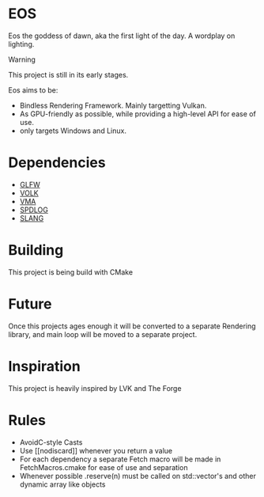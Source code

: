 # EOS
Eos the goddess of dawn, aka the first light of the day. A wordplay on lighting.

> [!WARNING] 
> This project is still in its early stages.

Eos aims to be:

- Bindless Rendering Framework. Mainly targetting Vulkan.
- As GPU-friendly as possible, while providing a high-level API for ease of use.
- only targets Windows and Linux.

# Dependencies
- [GLFW](https://github.com/glfw/glfw)
- [VOLK](https://github.com/zeux/volk)
- [VMA](https://github.com/GPUOpen-LibrariesAndSDKs/VulkanMemoryAllocator)
- [SPDLOG](https://github.com/gabime/spdlog)
- [SLANG](https://github.com/shader-slang/slang)

# Building
This project is being build with CMake


# Future
Once this projects ages enough it will be converted to a separate Rendering library, and main loop will be moved to a separate project.


# Inspiration
This project is heavily inspired by LVK and The Forge


# Rules
- AvoidC-style Casts
- Use [[nodiscard]] whenever you return a value
- For each dependency a separate Fetch macro will be made in FetchMacros.cmake for ease of use and separation 
- Whenever possible .reserve(n) must be called on std::vector's and other dynamic array like objects
